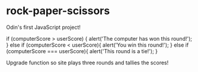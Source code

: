 # rock-paper-scissors
Odin's first JavaScript project!



if (computerScore > userScore) {
        alert('The computer has won this round!');
    } else if (computerScore < userScore){
        alert('You win this round!');
    } else if (computerScore === userScore){
        alert('This round is a tie!');
    }

Upgrade function so site plays three rounds and tallies the scores! 